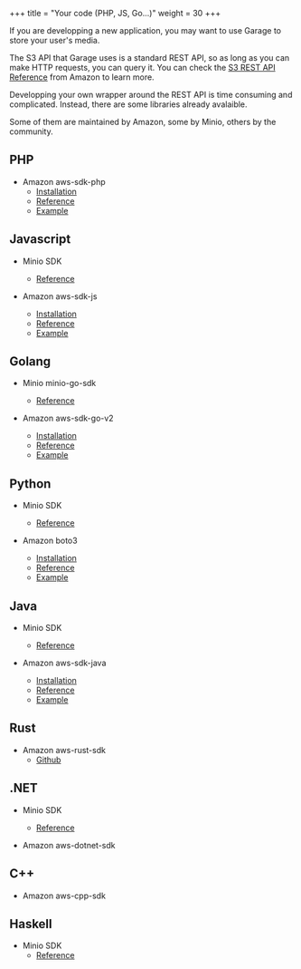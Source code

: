 +++
title = "Your code (PHP, JS, Go...)"
weight = 30
+++

If you are developping a new application, you may want to use Garage to store your user's media.

The S3 API that Garage uses is a standard REST API, so as long as you can make HTTP requests,
you can query it. You can check the [S3 REST API Reference](https://docs.aws.amazon.com/AmazonS3/latest/API/API_Operations_Amazon_Simple_Storage_Service.html) from Amazon to learn more.

Developping your own wrapper around the REST API is time consuming and complicated.
Instead, there are some libraries already avalaible.

Some of them are maintained by Amazon, some by Minio, others by the community.

## PHP

  - Amazon aws-sdk-php
    - [Installation](https://docs.aws.amazon.com/sdk-for-php/v3/developer-guide/getting-started_installation.html)
    - [Reference](https://docs.aws.amazon.com/aws-sdk-php/v3/api/api-s3-2006-03-01.html)
    - [Example](https://docs.aws.amazon.com/sdk-for-php/v3/developer-guide/s3-examples-creating-buckets.html)

## Javascript

  - Minio SDK
    - [Reference](https://docs.min.io/docs/javascript-client-api-reference.html)

  - Amazon aws-sdk-js
    - [Installation](https://docs.aws.amazon.com/sdk-for-javascript/v3/developer-guide/getting-started.html)
    - [Reference](https://docs.aws.amazon.com/AWSJavaScriptSDK/latest/AWS/S3.html)
    - [Example](https://docs.aws.amazon.com/sdk-for-javascript/v3/developer-guide/s3-example-creating-buckets.html)

## Golang

  - Minio minio-go-sdk
    - [Reference](https://docs.min.io/docs/golang-client-api-reference.html)

  - Amazon aws-sdk-go-v2
    - [Installation](https://aws.github.io/aws-sdk-go-v2/docs/getting-started/)
    - [Reference](https://pkg.go.dev/github.com/aws/aws-sdk-go-v2/service/s3)
    - [Example](https://aws.github.io/aws-sdk-go-v2/docs/code-examples/s3/putobject/)

## Python

  - Minio SDK
    - [Reference](https://docs.min.io/docs/python-client-api-reference.html)

  - Amazon boto3
    - [Installation](https://boto3.amazonaws.com/v1/documentation/api/latest/guide/quickstart.html)
    - [Reference](https://boto3.amazonaws.com/v1/documentation/api/latest/reference/services/s3.html)
    - [Example](https://boto3.amazonaws.com/v1/documentation/api/latest/guide/s3-uploading-files.html)

## Java

  - Minio SDK
    - [Reference](https://docs.min.io/docs/java-client-api-reference.html)

  - Amazon aws-sdk-java
    - [Installation](https://docs.aws.amazon.com/sdk-for-java/latest/developer-guide/get-started.html)
    - [Reference](https://sdk.amazonaws.com/java/api/latest/software/amazon/awssdk/services/s3/S3Client.html)
    - [Example](https://docs.aws.amazon.com/sdk-for-java/latest/developer-guide/examples-s3-objects.html)

## Rust

  - Amazon aws-rust-sdk
    - [Github](https://github.com/awslabs/aws-sdk-rust)

## .NET

  - Minio SDK
    - [Reference](https://docs.min.io/docs/dotnet-client-api-reference.html)

  - Amazon aws-dotnet-sdk

## C++

  - Amazon aws-cpp-sdk

## Haskell

  - Minio SDK
    - [Reference](https://docs.min.io/docs/haskell-client-api-reference.html)
